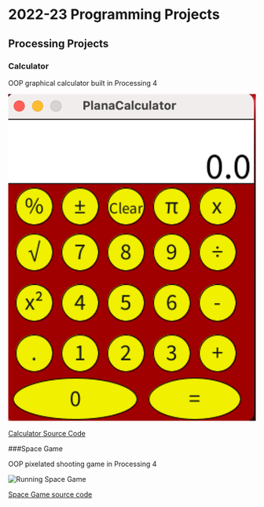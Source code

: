 # 2022-23 Programming Projects

## Processing Projects

### Calculator

OOP graphical calculator built in Processing 4

![Running Calculator](https://github.com/RobertBu1/programmingportfolio/blob/main/images/calc.png?raw=true)

[Calculator Source Code](https://github.com/RobertBu1/programmingportfolio/tree/main/src/calc)

###Space Game

OOP pixelated shooting game in Processing 4

![Running Space Game]()

[Space Game source code]()
